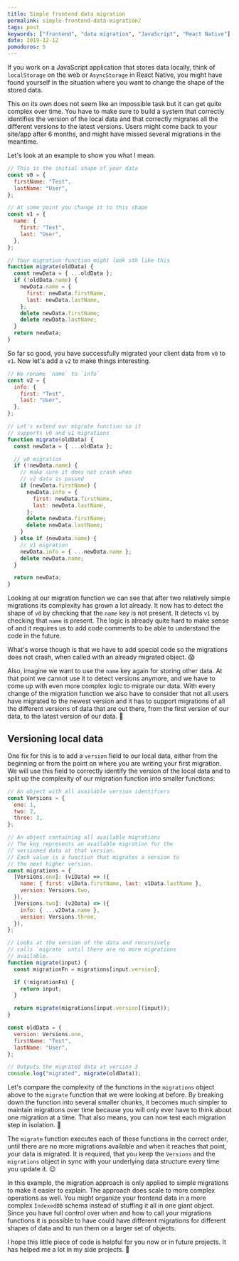 ```yaml
---
title: Simple frontend data migration
permalink: simple-frontend-data-migration/
tags: post
keywords: ["frontend", "data migration", "JavaScript", "React Native"]
date: 2019-12-12
pomodoros: 5
---
```


If you work on a JavaScript application that stores data locally, think of `localStorage` on the web or `AsyncStorage` in React Native, you might have found yourself in the situation where you want to change the shape of the stored data.

This on its own does not seem like an impossible task but it can get quite complex over time. You have to make sure to build a system that correctly identifies the version of the local data and that correctly migrates all the different versions to the latest versions. Users might come back to your site/app after 6 months, and might have missed several migrations in the meantime.

Let's look at an example to show you what I mean.

```js
// This is the initial shape of your data
const v0 = {
  firstName: "Test",
  lastName: "User",
};

// At some point you change it to this shape
const v1 = {
  name: {
    first: "Test",
    last: "User",
  },
};

// Your migration function might look sth like this
function migrate(oldData) {
  const newData = { ...oldData };
  if (!oldData.name) {
    newData.name = {
      first: newData.firstName,
      last: newData.lastName,
    };
    delete newData.firstName;
    delete newData.lastName;
  }
  return newData;
}
```

So far so good, you have successfully migrated your client data from `v0` to `v1`. Now let's add a `v2` to make things interesting.

```js
// We rename `name` to `info`
const v2 = {
  info: {
    first: "Test",
    last: "User",
  },
};

// Let's extend our migrate function so it
// supports v0 and v1 migrations
function migrate(oldData) {
  const newData = { ...oldData };

  // v0 migration
  if (!newData.name) {
    // make sure it does not crash when
    // v2 data is passed
    if (newData.firstName) {
      newData.info = {
        first: newData.firstName,
        last: newData.lastName,
      };
      delete newData.firstName;
      delete newData.lastName;
    }
  } else if (newData.name) {
    // v1 migration
    newData.info = { ...newData.name };
    delete newData.name;
  }

  return newData;
}
```

Looking at our migration function we can see that after two relatively simple migrations its complexity has grown a lot already. It now has to detect the shape of `v0` by checking that the `name` key is not present. It detects `v1` by checking that `name` is present. The logic is already quite hard to make sense of and it requires us to add code comments to be able to understand the code in the future.

What's worse though is that we have to add special code so the migrations does not crash, when called with an already migrated object. 😱

Also, imagine we want to use the `name` key again for storing other data. At that point we cannot use it to detect versions anymore, and we have to come up with even more complex logic to migrate our data. With every change of the migration function we also have to consider that not all users have migrated to the newest version and it has to support migrations of all the different versions of data that are out there, from the first version of our data, to the latest version of our data. 🤯

## Versioning local data

One fix for this is to add a `version` field to our local data, either from the beginning or from the point on where you are writing your first migration. We will use this field to correctly identify the version of the local data and to split up the complexity of our migration function into smaller functions:

```js
// An object with all available version identifiers
const Versions = {
  one: 1,
  two: 2,
  three: 3,
};

// An object containing all available migrations
// The key represents an available migration for the
// versioned data at that version.
// Each value is a function that migrates a version to
// the next higher version.
const migrations = {
  [Versions.one]: (v1Data) => ({
    name: { first: v1Data.firstName, last: v1Data.lastName },
    version: Versions.two,
  }),
  [Versions.two]: (v2Data) => ({
    info: { ...v2Data.name },
    version: Versions.three,
  }),
};

// Looks at the version of the data and recursively
// calls `migrate` until there are no more migrations
// available.
function migrate(input) {
  const migrationFn = migrations[input.version];

  if (!migrationFn) {
    return input;
  }

  return migrate(migrations[input.version](input));
}

const oldData = {
  version: Versions.one,
  firstName: "Test",
  lastName: "User",
};

// Outputs the migrated data at version 3
console.log("migrated", migrate(oldData));
```

Let's compare the complexity of the functions in the `migrations` object above to the `migrate` function that we were looking at before. By breaking down the function into several smaller chunks, it becomes much simpler to maintain migrations over time because you will only ever have to think about one migration at a time. That also means, you can now test each migration step in isolation. 🎉

The `migrate` function executes each of these functions in the correct order, until there are no more migrations available and when it reaches that point, your data is migrated. It is required, that you keep the `Versions` and the `migrations` object in sync with your underlying data structure every time you update it. 😉

In this example, the migration approach is only applied to simple migrations to make it easier to explain. The approach does scale to more complex operations as well. You might organize your frontend data in a more complex `IndexedDB` schema instead of stuffing it all in one giant object. Since you have full control over when and how to call your migrations functions it is possible to have could have different migrations for different shapes of data and to run them on a larger set of objects.

I hope this little piece of code is helpful for you now or in future projects. It has helped me a lot in my side projects. 🎉
